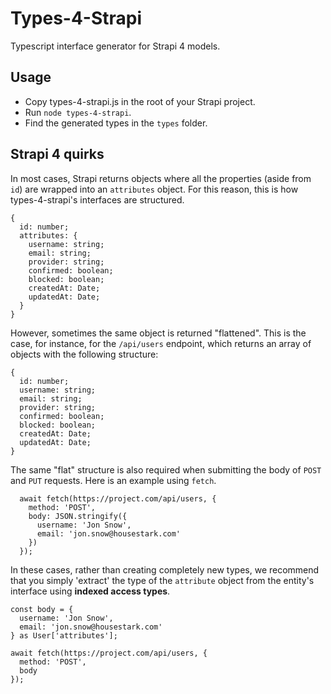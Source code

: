 # Types-4-Strapi

Typescript interface generator for Strapi 4 models.

## Usage

- Copy types-4-strapi.js in the root of your Strapi project.
- Run `node types-4-strapi`.
- Find the generated types in the `types` folder.

## Strapi 4 quirks

In most cases, Strapi returns objects where all the properties (aside from `id`) are wrapped into an `attributes` object. For this reason, this is how types-4-strapi's interfaces are structured.

```
{
  id: number;
  attributes: {
    username: string;
    email: string;
    provider: string;
    confirmed: boolean;
    blocked: boolean;
    createdAt: Date;
    updatedAt: Date;
  }
}
```

However, sometimes the same object is returned "flattened". This is the case, for instance, for the `/api/users` endpoint, which returns an array of objects with the following structure:

```
{
  id: number;
  username: string;
  email: string;
  provider: string;
  confirmed: boolean;
  blocked: boolean;
  createdAt: Date;
  updatedAt: Date;
}
```

The same "flat" structure is also required when submitting the body of `POST` and `PUT` requests. Here is an example using `fetch`.

```
  await fetch(https://project.com/api/users, {
    method: 'POST',
    body: JSON.stringify({
      username: 'Jon Snow',
      email: 'jon.snow@housestark.com'
    })
  });
```

In these cases, rather than creating completely new types, we recommend that you simply 'extract' the type of the `attribute` object from the entity's interface using **indexed access types**.

```
const body = {
  username: 'Jon Snow',
  email: 'jon.snow@housestark.com'
} as User['attributes'];

await fetch(https://project.com/api/users, {
  method: 'POST',
  body
});
```
